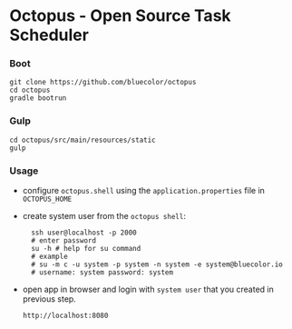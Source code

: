 # Octopus - Open Source Task Scheduler


### Boot
```
git clone https://github.com/bluecolor/octopus
cd octopus
gradle bootrun
```

### Gulp
```
cd octopus/src/main/resources/static
gulp
```

### Usage

- configure `octopus.shell` using the `application.properties` file in `OCTOPUS_HOME`

- create system user from the `octopus shell`:
  ```
    ssh user@localhost -p 2000
    # enter password
    su -h # help for su command
    # example
    # su -m c -u system -p system -n system -e system@bluecolor.io
    # username: system password: system
  ```
- open app in browser and login with `system user` that you created in previous step.
  ```
  http://localhost:8080
  ```